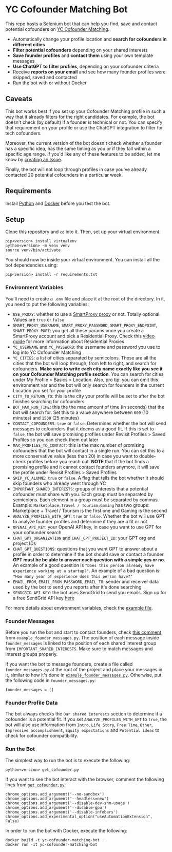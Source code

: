 # YC Cofounder Matching Bot

This repo hosts a Selenium bot that can help you find, save and contact potential cofounders on [YC Cofounder Matching](https://www.ycombinator.com/cofounder-matching).

* Automatically change your profile location and **search for cofounders in different cities**
* **Filter potential cofounders** depending on your shared interests
* **Save founder profiles** and **contact them** using your own template messages
* **Use ChatGPT to filter profiles**, depending on your cofounder criteria
* Receive **reports on your email** and see how many founder profiles were skipped, saved and contacted
* Run the bot with or without Docker

## Caveats

This bot works best if you set up your Cofounder Matching profile in such a way that it already filters for the right candidates. For example, the bot doesn't check (by default) if a founder is technical or not. You can specify that requirement on your profile or use the ChatGPT integration to filter for tech cofounders.

Moreover, the current version of the bot doesn't check whether a founder has a specific idea, has the same timing as you or if they fall within a specific age range. If you'd like any of these features to be added, let me know by [creating an Issue](https://github.com/stefanionescu/yc-cofounder-matching-bot/issues).

Finally, the bot will not loop through profiles in case you've already contacted 20 potential cofounders in a particular week.

## Requirements

Install [Python](https://www.python.org/downloads/) and [Docker](https://docs.docker.com/engine/install/) before you test the bot.

## Setup

Clone this repository and `cd` into it. Then, set up your virtual environment:

```
pip<version> install virtualenv
python<version> -m venv venv
source venv/bin/activate
```

You should now be inside your virtual environment. You can install all the bot dependencies using:

```
pip<version> install -r requirements.txt
```

### Environment Variables

You'll need to create a `.env` file and place it at the root of the directory. In it, you need to put the following variables:

- `USE_PROXY`: whether to use a [SmartProxy proxy](https://smartproxy.com/) or not. Totally optional. Values are `true` or `false`
- `SMART_PROXY_USERNAME`, `SMART_PROXY_PASSWORD`, `SMART_PROXY_ENDPOINT`, `SMART_PROXY_PORT`: you get all these params once you create a SmartProxy account and pick a Residential Proxy. Check this [video guide](https://smartproxy.com/blog/how-to-set-up-and-use-residential-proxies) for more information about Residential Proxies
- `YC_USERNAME` and `YC_PASSWORD`: the username and password you use to log into YC Cofounder Matching
- `YC_CITIES`: a list of cities separated by semicolons. These are all the cities that the bot will loop through, from left to right, and search for cofounders. **Make sure to write each city name exactly like you see it on your Cofounder Matching profile section**. You can search for cities under My Profile > Basics > Location. Also, pro tip: you can omit this environment var and the bot will only search for founders in the current Location you set for your profile
- `CITY_TO_RETURN_TO`: this is the city your profile will be set to after the bot finishes searching for cofounders
- `BOT_MAX_RUN_TIME`: this the the max amount of time (in seconds) that the bot will search for. Set this to a value anywhere between `600` (10 minutes) and `1500` (25 minutes)
- `CONTACT_COFOUNDERS`: `true` or `false`. Determines whether the bot will send messages to cofounders that it deems as a good fit. If this is set to `false`, the bot will save promising profiles under Revisit Profiles > Saved Profiles so you can check them out later
- `MAX_PROFILES_TO_CONTACT`: this is the max number of promising cofounders that the bot will contact in a single run. You can set this to a more conservative value (less than 20) in case you want to double-check profiles before you reach out. **NOTE** that if the bot finds a promising profile and it cannot contact founders anymore, it will save the profile under Revisit Profiles > Saved Profiles
- `SKIP_YC_ALUMNI`: `true` or `false`. A flag that tells the bot whether it should skip founders who already went through YC
- `IMPORTANT_SHARED_INTERESTS`: groups of interests that a potential cofounder must share with you. Each group must be separated by semicolons. Each element in a group must be separated by commas. Example: `Marketplace,Travel / Tourism;Gaming` has two groups: Marketplace + Travel / Tourism is the first one and Gaming is the second
- `ANALYZE_PROFILES_WITH_GPT`: `true` or `false`. Whether the bot will use GPT to analyze founder profiles and determine if they are a fit or not
- `OPENAI_API_KEY`: your OpenAI API key, in case you want to use GPT for your cofounder search
- `CHAT_GPT_ORGANIZATION` and `CHAT_GPT_PROJECT_ID`: your GPT org and project IDs
- `CHAT_GPT_QUESTIONS`: questions that you want GPT to answer about a profile in order to determine if the bot should save or contact a founder. **GPT must be be able to answer each question with a simple yes or no**. An example of a good question is `"Does this person already have experience working at a startup?"`. An example of a bad question is: `"How many year of experience does this person have?"`
- `EMAIL_FROM`, `EMAIL_FROM_PASSWORD`, `EMAIL_TO`: sender and receiver data used by the bot to send you reports after it's done searching
- `SENDGRID_API_KEY`: the bot uses SendGrid to send you emails. Sign up for a free SendGrid API key [here](https://signup.sendgrid.com/)

For more details about environment variables, check the [example file](./.env.example).

### Founder Messages
Before you run the bot and start to contact founders, check [this comment](https://github.com/stefanionescu/yc-cofounder-matching-bot/blob/6d0bd4c32fa20581de7fc0112b93a7dcfde7f4f2/example_founder_messages.py#L2) from `example_founder_messages.py`. The position of each message inside `founder_messages` is linked to the position of each shared interest group from `IMPORTANT_SHARED_INTERESTS`. Make sure to match messages and interest groups properly.

If you want the bot to message founders, create a file called `founder_messages.py` at the root of the project and place your messages in it, similar to how it's done in [`example_founder_messages.py`](./example_founder_messages.py). Otherwise, put the following code in `founder_messages.py`:

```
founder_messages = []
```

### Founder Profile Data

The bot always checks the `Our shared interests` section to determine if a cofounder is a potential fit. If you set `ANALYZE_PROFILES_WITH_GPT` to `true`, the bot will also use information from `Intro`, `Life Story`, `Free Time`, `Other`, `Impressive accomplishment`, `Equity expectations` and `Potential ideas` to check for cofounder compatibility.

### Run the Bot

The simplest way to run the bot is to execute the following:

```
python<version> get_cofounder.py
```

If you want to see the bot interact with the browser, comment the following lines from [`get_cofounder.py`](./get_cofounder.py):

```
chrome_options.add_argument('--no-sandbox')
chrome_options.add_argument('--headless=new')
chrome_options.add_argument('--disable-dev-shm-usage')
chrome_options.add_argument('--disable-gpu')
chrome_options.add_argument('--disable-infobars')
chrome_options.add_experimental_option("useAutomationExtension", False)
```

In order to run the bot with Docker, execute the following:

```
docker build -t yc-cofounder-matching-bot .
docker run -it yc-cofounder-matching-bot
```
